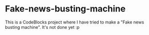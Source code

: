 # Fake-news-busting-machine
This is a CodeBlocks project where I have tried to make a "Fake news busting machine". It's not done yet :p
